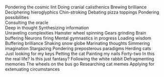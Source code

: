 Pondering the cosmic lint
Doing cranial calisthenics
Brewing brilliance
Deciphering hieroglyphics
Chin-stroking
Debating pizza toppings
Pondering possibilities                                                                                                                            
Consulting the oracle                                                                                                                          
Deep in thought
Synthesizing information                                                                                                                
Unraveling complexities 
Hamster wheel spinning
Gears grinding
Brain buffering
Neurons firing
Mental gymnastics in progress
Loading wisdom
Buffering brilliance
Shaking snow globe
Marinating thoughts
Simmering imagination
Stargazing
Pondering preposterous paradigms
Herding cats 
Just looking for my keys
Petting the cat
Painting my nails
Forty-two
In this the real life? Is this just fantasy?
Following the white rabbit
Defragmenting memories
The wheels on the bus go 
Researching cat memes
Applying for extenuating circumstances
